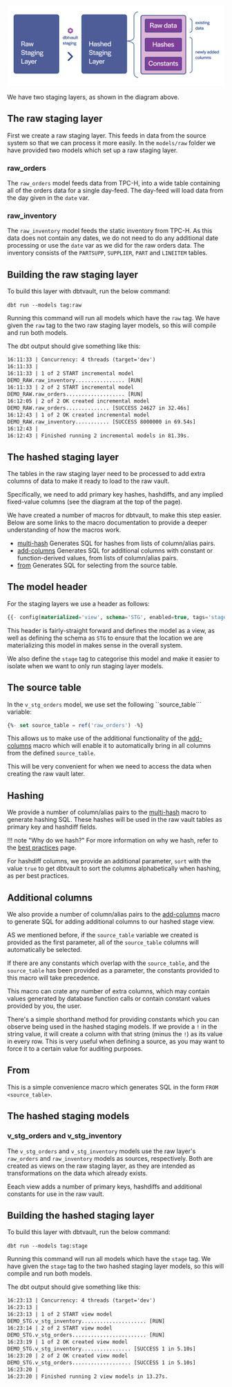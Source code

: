 ![alt text](./assets/images/staging.png "Staging from a raw table to the raw vault")

We have two staging layers, as shown in the diagram above.

## The raw staging layer

First we create a raw staging layer. This feeds in data from the source system so that we can process it
more easily. In the ```models/raw``` folder we have provided two models which set up a raw staging layer.

### raw_orders

The ```raw_orders``` model feeds data from TPC-H, into a wide table containing all of the orders data
for a single day-feed. The day-feed will load data from the day given in the ```date``` var. 

### raw_inventory

The ```raw_inventory``` model feeds the static inventory from TPC-H. As this data does not contain any dates,
we do not need to do any additional date processing or use the ```date``` var as we did for the raw orders data.
The inventory consists of the ```PARTSUPP```, ```SUPPLIER```, ```PART``` and ```LINEITEM``` tables.

## Building the raw staging layer

To build this layer with dbtvault, run the below command:

```dbt run --models tag:raw```

Running this command will run all models which have the ``raw`` tag. We have given the ```raw``` tag to the
two raw staging layer models, so this will compile and run both models.

The dbt output should give something like this:

```shell
16:11:33 | Concurrency: 4 threads (target='dev')
16:11:33 | 
16:11:33 | 1 of 2 START incremental model DEMO_RAW.raw_inventory................ [RUN]
16:11:33 | 2 of 2 START incremental model DEMO_RAW.raw_orders................... [RUN]
16:12:05 | 2 of 2 OK created incremental model DEMO_RAW.raw_orders.............. [SUCCESS 24627 in 32.46s]
16:12:43 | 1 of 2 OK created incremental model DEMO_RAW.raw_inventory........... [SUCCESS 8000000 in 69.54s]
16:12:43 | 
16:12:43 | Finished running 2 incremental models in 81.39s.
```

## The hashed staging layer

The tables in the raw staging layer need to be processed to add extra columns of data to make it ready 
to load to the raw vault. 

Specifically, we need to add primary key hashes, hashdiffs, and any implied fixed-value columns 
(see the diagram at the top of the page).

We have created a number of macros for dbtvault, to make this step easier. Below are some links to
the macro documentation to provide a deeper understanding of how the macros work. 

- [multi-hash](macros.md#multi_hash) Generates SQL for hashes from lists of column/alias pairs.
- [add-columns](macros.md#add_columns) Generates SQL for additional columns with constant or function-derived values, 
from lists of column/alias pairs.
- [from](macros.md#from) Generates SQL for selecting from the source table.

## The model header

For the staging layers we use a header as follows:

```sql
{{- config(materialized='view', schema='STG', enabled=true, tags='stage') -}}
```

This header is fairly-straight forward and defines the model as a view, as well as defining the schema as ```STG```
to ensure that the location we are materializing this model in makes sense in the overall system.

We also define the ```stage``` tag to categorise this model and make it easier to isolate when
we want to only run staging layer models.

## The source table

In the ```v_stg_orders``` model, we use set the following ``source_table``` variable:

```sql
{%- set source_table = ref('raw_orders') -%}
```

This allows us to make use of the additional functionality of the [add-columns](macros.md#add_columns) macro
which will enable it to automatically bring in all columns from the defined ```source_table```.

This will be very convenient for when we need to access the data when creating the raw vault later. 

## Hashing

We provide a number of column/alias pairs to the [multi-hash](macros.md#multi_hash) macro
to generate hashing SQL. These hashes will be used in the raw vault tables as primary key 
and hashdiff fields. 

!!! note "Why do we hash?"
    For more information on why we hash, refer to the [best practices](bestpractices.md#why-do-we-hash) page.

For hashdiff columns, we provide an additional parameter, ```sort``` with the value ```true``` to get 
dbtvault to sort the columns alphabetically when hashing, as per best practices. 

## Additional columns

We also provide a number of column/alias pairs to the [add-columns](macros.md#add_columns) macro
to generate SQL for adding additional columns to our hashed stage view.

AS we mentioned before, if the ```source_table``` variable we created is provided as the first parameter,
all of the ```source_table``` columns will automatically be selected.

If there are any constants which overlap with the ```source_table```, and the ```source_table``` has been
provided as a parameter, the constants provided to this macro will take precedence.

This macro can crate any number of extra columns, which may contain values generated by database function calls
or contain constant values provided by you, the user.

There's a simple shorthand method for providing constants which you can observe being used in the hashed 
staging models. If we provide a ```!``` in the string value, it will create a column with that string 
(minus the ```!```) as its value in every row. This is very useful when defining a source,
as you may want to force it to a certain value for auditing purposes. 

## From

This is a simple convenience macro which generates SQL in the form ```FROM <source_table>```.

## The hashed staging models

### v_stg_orders and v_stg_inventory

The ```v_stg_orders``` and ```v_stg_inventory``` models use the raw layer's ```raw_orders``` and ```raw_inventory``` 
models as sources, respectively. Both are created as views on the raw staging layer, as they are intended as
transformations on the data which already exists.

Eeach view adds a number of primary keys, hashdiffs and additional constants for use in the raw vault.

## Building the hashed staging layer

To build this layer with dbtvault, run the below command:

```dbt run --models tag:stage```

Running this command will run all models which have the ``stage`` tag. We have given the ```stage``` tag to the
two hashed staging layer models, so this will compile and run both models.

The dbt output should give something like this:

```shell
16:23:13 | Concurrency: 4 threads (target='dev')
16:23:13 | 
16:23:13 | 1 of 2 START view model DEMO_STG.v_stg_inventory..................... [RUN]
16:23:14 | 2 of 2 START view model DEMO_STG.v_stg_orders........................ [RUN]
16:23:19 | 1 of 2 OK created view model DEMO_STG.v_stg_inventory................ [SUCCESS 1 in 5.10s]
16:23:20 | 2 of 2 OK created view model DEMO_STG.v_stg_orders................... [SUCCESS 1 in 5.10s]
16:23:20 | 
16:23:20 | Finished running 2 view models in 13.27s.
```
